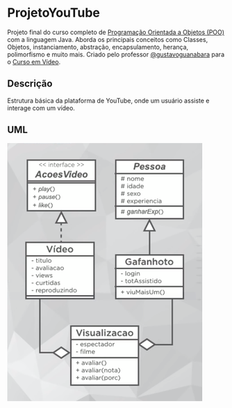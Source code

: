# ProjetoYouTube
 Projeto final do curso completo de [Programação Orientada a Objetos (POO)](https://www.cursoemvideo.com/course/java-poo/) com a linguagem Java. Aborda os principais conceitos como Classes, Objetos, instanciamento, abstração, encapsulamento, herança, polimorfismo e muito mais. Criado pelo professor [@gustavoguanabara](https://github.com/gustavoguanabara) para o [Curso em Vídeo](https://www.cursoemvideo.com).
 
## Descrição
Estrutura básica da plataforma de YouTube, onde um usuário assiste e interage com um vídeo.

## UML
![UML: Proejto Youtube](https://github.com/WeltonThomasFerreira/ProjetoYouTube/blob/main/img/projeto-youtube-uml.png)
